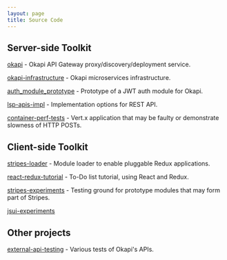 ```yaml
---
layout: page
title: Source Code
---
```


## Server-side Toolkit

[okapi](https://github.com/folio-org/okapi) -
Okapi API Gateway proxy/discovery/deployment service.

[okapi-infrastructure](https://github.com/folio-org/okapi-infrastructure) -
Okapi microservices infrastructure.

[auth_module_prototype](https://github.com/folio-org/auth_module_prototype) -
Prototype of a JWT auth module for Okapi.

[lsp-apis-impl](https://github.com/folio-org/lsp-apis-impl) -
Implementation options for REST API.

[container-perf-tests](https://github.com/folio-org/container-perf-tests) -
Vert.x application that may be faulty or demonstrate slowness of HTTP POSTs.

## Client-side Toolkit

[stripes-loader](https://github.com/folio-org/stripes-loader) -
Module loader to enable pluggable Redux applications.

[react-redux-tutorial](https://github.com/folio-org/react-redux-tutorial) -
To-Do list tutorial, using React and Redux.

[stripes-experiments](https://github.com/folio-org/stripes-experiments) -
Testing ground for prototype modules that may form part of Stripes.

[jsui-experiments](https://github.com/folio-org/jsui-experiments)

## Other projects

[external-api-testing](https://github.com/folio-org/external-api-testing) -
Various tests of Okapi's APIs. 


